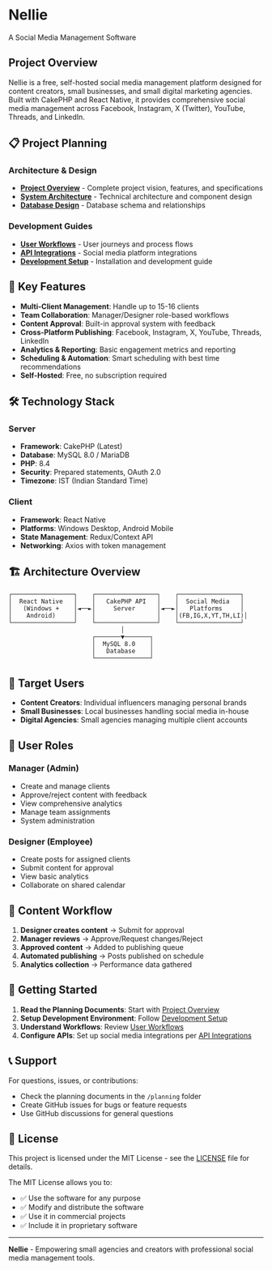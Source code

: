 # Nellie
A Social Media Management Software

## Project Overview

Nellie is a free, self-hosted social media management platform designed for content creators, small businesses, and small digital marketing agencies. Built with CakePHP and React Native, it provides comprehensive social media management across Facebook, Instagram, X (Twitter), YouTube, Threads, and LinkedIn.

## 📋 Project Planning

### Architecture & Design
- **[Project Overview](planning/PROJECT_OVERVIEW.md)** - Complete project vision, features, and specifications
- **[System Architecture](planning/SYSTEM_ARCHITECTURE.md)** - Technical architecture and component design
- **[Database Design](planning/DATABASE_DESIGN.md)** - Database schema and relationships

### Development Guides
- **[User Workflows](planning/USER_WORKFLOWS.md)** - User journeys and process flows
- **[API Integrations](planning/API_INTEGRATIONS.md)** - Social media platform integrations
- **[Development Setup](planning/DEVELOPMENT_SETUP.md)** - Installation and development guide

## 🚀 Key Features

- **Multi-Client Management**: Handle up to 15-16 clients
- **Team Collaboration**: Manager/Designer role-based workflows
- **Content Approval**: Built-in approval system with feedback
- **Cross-Platform Publishing**: Facebook, Instagram, X, YouTube, Threads, LinkedIn
- **Analytics & Reporting**: Basic engagement metrics and reporting
- **Scheduling & Automation**: Smart scheduling with best time recommendations
- **Self-Hosted**: Free, no subscription required

## 🛠️ Technology Stack

### Server
- **Framework**: CakePHP (Latest)
- **Database**: MySQL 8.0 / MariaDB
- **PHP**: 8.4
- **Security**: Prepared statements, OAuth 2.0
- **Timezone**: IST (Indian Standard Time)

### Client
- **Framework**: React Native
- **Platforms**: Windows Desktop, Android Mobile
- **State Management**: Redux/Context API
- **Networking**: Axios with token management

## 🏗️ Architecture Overview

```
┌─────────────────┐    ┌─────────────────┐    ┌─────────────────┐
│  React Native   │    │   CakePHP API   │    │  Social Media   │
│   (Windows +    │◄──►│     Server      │◄──►│   Platforms     │
│    Android)     │    │                 │    │(FB,IG,X,YT,TH,LI)│
└─────────────────┘    └─────────────────┘    └─────────────────┘
                               │
                       ┌───────▼───────┐
                       │  MySQL 8.0    │
                       │   Database    │
                       └───────────────┘
```

## 🎯 Target Users

- **Content Creators**: Individual influencers managing personal brands
- **Small Businesses**: Local businesses handling social media in-house
- **Digital Agencies**: Small agencies managing multiple client accounts

## 📱 User Roles

### Manager (Admin)
- Create and manage clients
- Approve/reject content with feedback
- View comprehensive analytics
- Manage team assignments
- System administration

### Designer (Employee)
- Create posts for assigned clients
- Submit content for approval
- View basic analytics
- Collaborate on shared calendar

## 🔄 Content Workflow

1. **Designer creates content** → Submit for approval
2. **Manager reviews** → Approve/Request changes/Reject
3. **Approved content** → Added to publishing queue
4. **Automated publishing** → Posts published on schedule
5. **Analytics collection** → Performance data gathered

## 🚀 Getting Started

1. **Read the Planning Documents**: Start with [Project Overview](planning/PROJECT_OVERVIEW.md)
2. **Setup Development Environment**: Follow [Development Setup](planning/DEVELOPMENT_SETUP.md)
3. **Understand Workflows**: Review [User Workflows](planning/USER_WORKFLOWS.md)
4. **Configure APIs**: Set up social media integrations per [API Integrations](planning/API_INTEGRATIONS.md)

## 📞 Support

For questions, issues, or contributions:
- Check the planning documents in the `/planning` folder
- Create GitHub issues for bugs or feature requests
- Use GitHub discussions for general questions

## 📄 License

This project is licensed under the MIT License - see the [LICENSE](LICENSE) file for details.

The MIT License allows you to:
- ✅ Use the software for any purpose
- ✅ Modify and distribute the software
- ✅ Use it in commercial projects
- ✅ Include it in proprietary software

---

**Nellie** - Empowering small agencies and creators with professional social media management tools.
